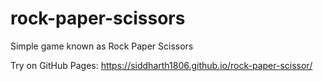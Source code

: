 # rock-paper-scissors
Simple game known as Rock Paper Scissors

Try on GitHub Pages:
https://siddharth1806.github.io/rock-paper-scissor/

